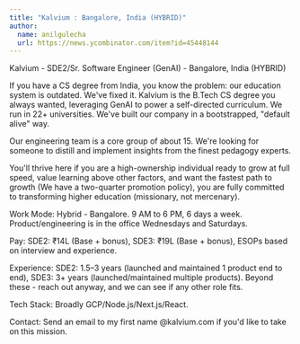 ```yaml
---
title: "Kalvium : Bangalore, India (HYBRID)"
author:
  name: anilgulecha
  url: https://news.ycombinator.com/item?id=45448144
---
```

Kalvium - SDE2&#x2F;Sr. Software Engineer (GenAI) - Bangalore, India (HYBRID)

If you have a CS degree from India, you know the problem: our education system is outdated. We&#x27;ve fixed it. Kalvium is the B.Tech CS degree you always wanted, leveraging GenAI to power a self-directed curriculum. We run in 22+ universities. We&#x27;ve built our company in a bootstrapped, &quot;default alive&quot; way.

Our engineering team is a core group of about 15. We&#x27;re looking for someone to distill and implement insights from the finest pedagogy experts.

You&#x27;ll thrive here if you are a high-ownership individual ready to grow at full speed, value learning above other factors, and want the fastest path to growth (We have a two-quarter promotion policy), you are fully committed to transforming higher education (missionary, not mercenary).

Work Mode: Hybrid - Bangalore. 9 AM to 6 PM, 6 days a week. Product&#x2F;engineering is in the office Wednesdays and Saturdays.

Pay: SDE2: ₹14L (Base + bonus), SDE3: ₹19L (Base + bonus), ESOPs based on interview and experience.

Experience: SDE2: 1.5–3 years (launched and maintained 1 product end to end), SDE3: 3+ years (launched&#x2F;maintained multiple products). Beyond these - reach out anyway, and we can see if any other role fits.

Tech Stack: Broadly GCP&#x2F;Node.js&#x2F;Next.js&#x2F;React.

Contact: Send an email to my first name @kalvium.com if you&#x27;d like to take on this mission.
<JobApplication />
